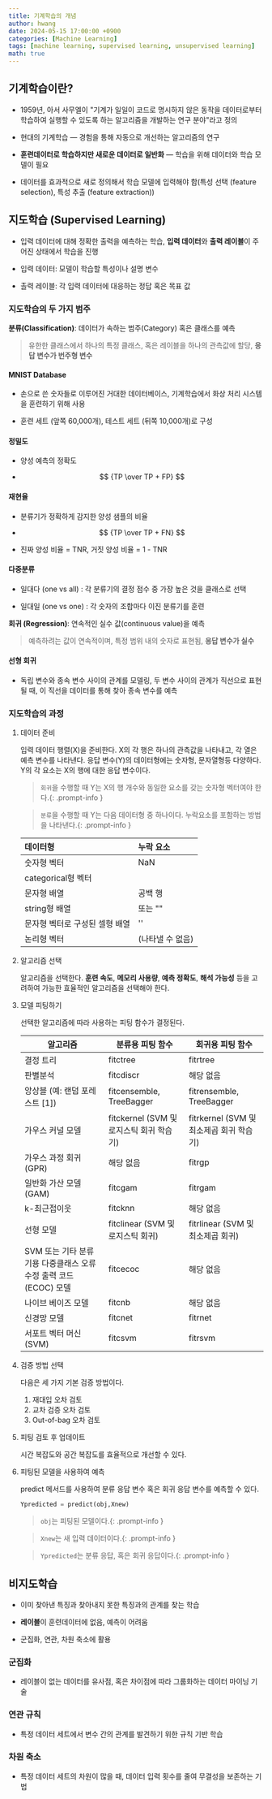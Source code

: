 ```yaml
---
title: 기계학습의 개념
author: hwang
date: 2024-05-15 17:00:00 +0900
categories: [Machine Learning]
tags: [machine learning, supervised learning, unsupervised learning]     # TAG names should always be lowercase
math: true
---
```


## 기계학습이란?

-  1959년, 아서 사무엘이 "기계가 일일이 코드로 명시하지 않은 동작을 데이터로부터 학습하여 실행할 수 있도록 하는 알고리즘을 개발하는 연구 분야"라고 정의

- 현대의 기계학습 — 경험을 통해 자동으로 개선하는 알고리즘의 연구

- **훈련데이터로 학습하지만 새로운 데이터로 일반화** — 학습을 위해 데이터와 학습 모델이 필요

- 데이터를 효과적으로 새로 정의해서 학습 모델에 입력해야 함(특성 선택 (feature selection), 특성 추출 (feature extraction))


## 지도학습 (Supervised Learning)

- 입력 데이터에 대해 정확한 출력을 예측하는 학습, **입력 데이터**와 **출력 레이블**이 주어진 상태에서 학습을 진행 

- 입력 데이터: 모델이 학습할 특성이나 설명 변수

- 촐력 레이블: 각 입력 데이터에 대응하는 정답 혹은 목표 값



### 지도학습의 두 가지 범주

**분류(Classification)**: 데이터가 속하는 범주(Category) 혹은 클래스를 예측

> 유한한 클래스에서 하나의 특정 클래스, 혹은 레이블을 하나의 관측값에 할당, **응답 변수가 번주형 변수**

#### MNIST Database

- 손으로 쓴 숫자들로 이루어진 거대한 데이터베이스, 기계학습에서 화상 처리 시스템을 훈련하기 위해 사용

- 훈련 세트 (앞쪽 60,000개), 테스트 세트 (뒤쪽 10,000개)로 구성

#### 정밀도

- 양성 예측의 정확도

- $$ {TP \over  TP + FP} $$

#### 재현율

- 분류기가 정확하게 감지한 양성 샘플의 비율

- $$ {TP \over  TP + FN} $$

- 진짜 양성 비율 = TNR, 거짓 양성 비율 = 1 - TNR

#### 다중분류

- 일대다 (one vs all) : 각 분류기의 결정 점수 중 가장 높은 것을 클래스로 선택

- 일대일 (one vs one) : 각 숫자의 조합마다 이진 분류기를 훈련



**회귀 (Regression)**: 연속적인 실수 값(continuous value)을 예측

> 예측하려는 값이 연속적이며, 특정 범위 내의 숫자로 표현됨, **응답 변수가 실수**

#### 선형 회귀

- 독립 변수와 종속 변수 사이의 관계를 모델링, 두 변수 사이의 관계가 직선으로 표현될 때, 이 직선을 데이터를 통해 찾아 종속 변수를 예측



### 지도학습의 과정

1. 데이터 준비

    입력 데이터 행렬(X)을 준비한다. X의 각 행은 하나의 관측값을 나타내고, 각 열은 예측 변수를 나타낸다. 응답 변수(Y)의 데이터형에는 숫자형, 문자열형등 다양하다. Y의 각 요소는 X의 행에 대한 응답 변수이다.

    > `회귀`을 수행할 때 Y는 X의 행 개수와 동일한 요소를 갖는 숫자형 벡터여야 한다.{: .prompt-info }

    > `분류`을 수행할 때 Y는 다음 데이터형 중 하나이다. 누락요소를 포함하는 방법을 나타낸다.{: .prompt-info }

    | 데이터형                      | 누락 요소        |
    | :--------------------------- | :--------------- |
    | 숫자형 벡터          | NaN     |
    | categorical형 벡터              | 	<undefined>    |
    | 문자형 배열 | 	공백 행 |
    | string형 배열 | 	<missing> 또는 "" |
    | 문자형 벡터로 구성된 셀형 배열 | 		'' |
    | 논리형 벡터 | 		(나타낼 수 없음) |

2. 알고리즘 선택

    알고리즘을 선택한다. **훈련 속도**, **메모리 사용량**, **예측 정확도**, **해석 가능성** 등을 고려하여 가능한 효율적인 알고리즘을 선택해야 한다.

3. 모델 피팅하기

    선택한 알고리즘에 따라 사용하는 피팅 함수가 결정된다.

    | 알고리즘                                    | 분류용 피팅 함수                            | 회귀용 피팅 함수                           |
    |------------------------------------------|------------------------------------------|------------------------------------------|
    | 결정 트리                                    | fitctree                                 | fitrtree                                 |
    | 판별분석                                    | fitcdiscr                                | 해당 없음                                   |
    | 앙상블 (예: 랜덤 포레스트 [1])                  | fitcensemble, TreeBagger                 | fitrensemble, TreeBagger                 |
    | 가우스 커널 모델                            | fitckernel (SVM 및 로지스틱 회귀 학습기)        | fitrkernel (SVM 및 최소제곱 회귀 학습기)         |
    | 가우스 과정 회귀 (GPR)                        | 해당 없음                                   | fitrgp                                   |
    | 일반화 가산 모델 (GAM)                        | fitcgam                                  | fitrgam                                  |
    | k-최근접이웃                                 | fitcknn                                  | 해당 없음                                   |
    | 선형 모델                                    | fitclinear (SVM 및 로지스틱 회귀)             | fitrlinear (SVM 및 최소제곱 회귀)              |
    | SVM 또는 기타 분류기용 다중클래스 오류 수정 출력 코드 (ECOC) 모델 | fitcecoc                                 | 해당 없음                                   |
    | 나이브 베이즈 모델                            | fitcnb                                   | 해당 없음                                   |
    | 신경망 모델                                  | fitcnet                                  | fitrnet                                  |
    | 서포트 벡터 머신 (SVM)                        | fitcsvm                                  | fitrsvm                                  |

4. 검증 방법 선택
    
    다음은 세 가지 기본 검증 방법이다.

    1. 재대입 오차 검토
    2. 교차 검증 오차 검토
    3. Out-of-bag 오차 검토

5. 피팅 검토 후 업데이트

    시간 복잡도와 공간 복잡도를 효율적으로 개선할 수 있다.

6. 피팅된 모델을 사용하여 예측

    predict 메서드를 사용하여 분류 응답 변수 혹은 회귀 응답 변수를 예측할 수 있다.
    ```python
    Ypredicted = predict(obj,Xnew)
    ```
    > `obj`는 피팅된 모델이다.{: .prompt-info }

    > `Xnew`는 새 입력 데이터이다.{: .prompt-info }

    > `Ypredicted`는 분류 응답, 혹은 회귀 응답이다.{: .prompt-info }

## 비지도학습

- 이미 찾아낸 특징과 찾아내지 못한 특징과의 관계를 찾는 학습

- **레이블**이 훈련데이터에 없음, 예측이 어려움

- 군집화, 연관, 차원 축소에 활용


### 군집화

- 레이블이 없는 데이터를 유사점, 혹은 차이점에 따라 그룹화하는 데이터 마이닝 기술

### 연관 규칙

- 특정 데이터 세트에서 변수 간의 관계를 발견하기 위한 규칙 기반 학습

### 차원 축소

- 특정 데이터 세트의 차원이 많을 때, 데이터 입력 횟수를 줄여 무결성을 보존하는 기법
